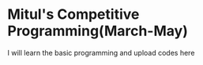 # Mitul's Competitive Programming(March-May)
 I will learn the basic programming and upload codes here
